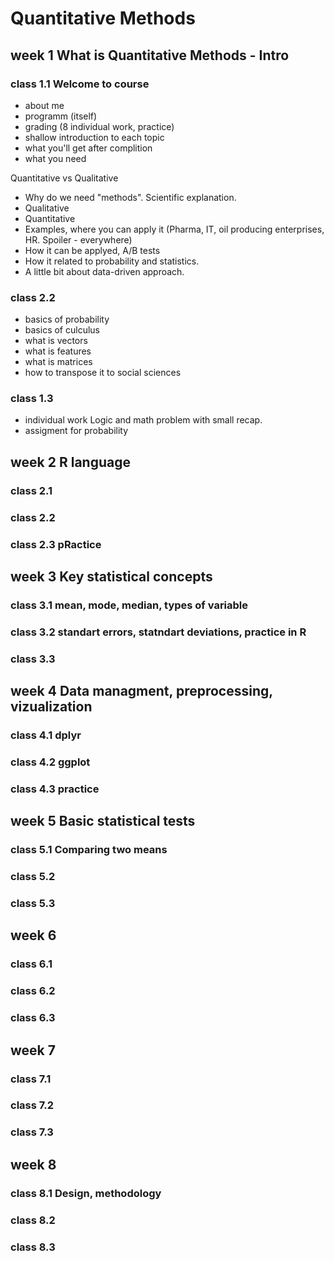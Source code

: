 # Quantitative Methods

## week 1 What is Quantitative Methods - Intro

### class 1.1 Welcome to course
- about me
- programm (itself)
- grading (8 individual work, practice)
- shallow introduction to each topic
- what you'll get after complition
- what you need


Quantitative vs Qualitative<br>

- Why do we need "methods". Scientific explanation.
- Qualitative
- Quantitative
- Examples, where you can apply it (Pharma, IT, oil producing enterprises, HR. Spoiler - everywhere)
- How it can be applyed, A/B tests 
- How it related to probability and statistics. 
- A little bit about data-driven approach.

### class 2.2 

- basics of probability 
- basics of culculus 
- what is vectors 
- what is features 
- what is matrices
- how to transpose it to social sciences 
### class 1.3
- individual work Logic and math problem with small recap.
- assigment for probability 

## week 2 R language

### class 2.1

### class 2.2

### class 2.3 pRactice

## week 3 Key statistical concepts  

### class 3.1 mean, mode, median, types of variable 

### class 3.2 standart errors, statndart deviations, practice in R

### class 3.3

## week 4 Data managment, preprocessing, vizualization 

### class 4.1 dplyr

### class 4.2 ggplot 

### class 4.3 practice

## week 5 Basic statistical tests 

### class 5.1 Comparing two means

### class 5.2

### class 5.3

## week 6

### class 6.1

### class 6.2

### class 6.3

## week 7

### class 7.1 

### class 7.2

### class 7.3

## week 8

### class 8.1 Design, methodology

### class 8.2

### class 8.3

